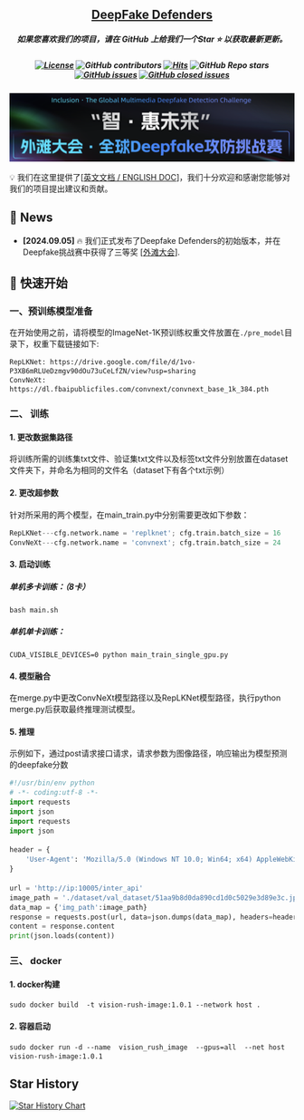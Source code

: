 <h2 align="center"> <a href="">DeepFake Defenders</a></h2>
<h5 align="center"> 如果您喜欢我们的项目，请在 GitHub 上给我们一个Star ⭐ 以获取最新更新。  </h5>

<h5 align="center">
    
<!-- PROJECT SHIELDS -->
[![License](https://img.shields.io/badge/License-Apache%202.0-yellow)](https://github.com/VisionRush/DeepFakeDefenders/blob/main/LICENSE) 
![GitHub contributors](https://img.shields.io/github/contributors/VisionRush/DeepFakeDefenders)
[![Hits](https://hits.seeyoufarm.com/api/count/incr/badge.svg?url=https%3A%2F%2Fgithub.com%2FVisionRush%2FDeepFakeDefenders&count_bg=%2379C83D&title_bg=%23555555&icon=&icon_color=%23E7E7E7&title=Visitors&edge_flat=false)](https://hits.seeyoufarm.com)
![GitHub Repo stars](https://img.shields.io/github/stars/VisionRush/DeepFakeDefenders)
[![GitHub issues](https://img.shields.io/github/issues/VisionRush/DeepFakeDefenders?color=critical&label=Issues)](https://github.com/PKU-YuanGroup/MoE-LLaVA/issues?q=is%3Aopen+is%3Aissue)
[![GitHub closed issues](https://img.shields.io/github/issues-closed/VisionRush/DeepFakeDefenders?color=success&label=Issues)](https://github.com/PKU-YuanGroup/MoE-LLaVA/issues?q=is%3Aissue+is%3Aclosed)  <br>

</h5>

<p align='center'>  
  <img src='./images/competition_title.png' width='850'/>
</p>

💡 我们在这里提供了[[英文文档 / ENGLISH DOC](README.md)]，我们十分欢迎和感谢您能够对我们的项目提出建议和贡献。

## 📣 News

* **[2024.09.05]**  🔥 我们正式发布了Deepfake Defenders的初始版本，并在Deepfake挑战赛中获得了三等奖 
[[外滩大会](https://www.atecup.cn/deepfake)].

## 🚀 快速开始
### 一、预训练模型准备
在开始使用之前，请将模型的ImageNet-1K预训练权重文件放置在`./pre_model`目录下，权重下载链接如下:
```
RepLKNet: https://drive.google.com/file/d/1vo-P3XB6mRLUeDzmgv90dOu73uCeLfZN/view?usp=sharing
ConvNeXt: https://dl.fbaipublicfiles.com/convnext/convnext_base_1k_384.pth
```

### 二、 训练

#### 1. 更改数据集路径
将训练所需的训练集txt文件、验证集txt文件以及标签txt文件分别放置在dataset文件夹下，并命名为相同的文件名（dataset下有各个txt示例）
#### 2. 更改超参数
针对所采用的两个模型，在main_train.py中分别需要更改如下参数：
```python
RepLKNet---cfg.network.name = 'replknet'; cfg.train.batch_size = 16
ConvNeXt---cfg.network.name = 'convnext'; cfg.train.batch_size = 24
```

#### 3. 启动训练
##### 单机多卡训练：（8卡）
```shell
bash main.sh
```
##### 单机单卡训练：
```shell
CUDA_VISIBLE_DEVICES=0 python main_train_single_gpu.py
```

#### 4. 模型融合
在merge.py中更改ConvNeXt模型路径以及RepLKNet模型路径，执行python merge.py后获取最终推理测试模型。

#### 5. 推理

示例如下，通过post请求接口请求，请求参数为图像路径，响应输出为模型预测的deepfake分数

```python
#!/usr/bin/env python
# -*- coding:utf-8 -*-
import requests
import json
import requests
import json

header = {
    'User-Agent': 'Mozilla/5.0 (Windows NT 10.0; Win64; x64) AppleWebKit/537.36 (KHTML, like Gecko) Chrome/92.0.4515.107 Safari/537.36'
}

url = 'http://ip:10005/inter_api'
image_path = './dataset/val_dataset/51aa9b8d0da890cd1d0c5029e3d89e3c.jpg'
data_map = {'img_path':image_path}
response = requests.post(url, data=json.dumps(data_map), headers=header)
content = response.content
print(json.loads(content))
```

### 三、 docker
#### 1. docker构建
    sudo docker build  -t vision-rush-image:1.0.1 --network host .
#### 2. 容器启动
    sudo docker run -d --name  vision_rush_image  --gpus=all  --net host  vision-rush-image:1.0.1

## Star History

[![Star History Chart](https://api.star-history.com/svg?repos=VisionRush/DeepFakeDefenders&type=Date)](https://star-history.com/#DeepFakeDefenders/DeepFakeDefenders&Date)
